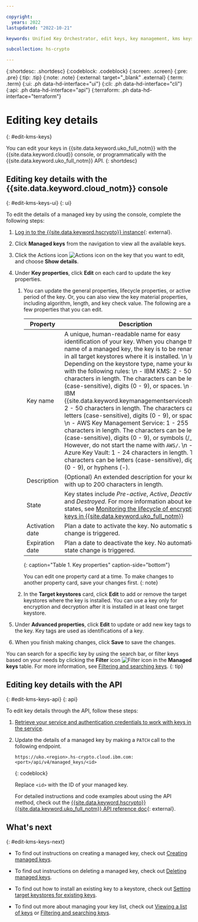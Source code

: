 ```yaml
---

copyright:
  years: 2022
lastupdated: "2022-10-21"

keywords: Unified Key Orchestrator, edit keys, key management, kms keys, UKO

subcollection: hs-crypto

---
```


{:shortdesc: .shortdesc}
{:codeblock: .codeblock}
{:screen: .screen}
{:pre: .pre}
{:tip: .tip}
{:note: .note}
{:external: target="_blank" .external}
{:term: .term}
{:ui: .ph data-hd-interface="ui"}
{:cli: .ph data-hd-interface="cli"}
{:api: .ph data-hd-interface="api"}
{:terraform: .ph data-hd-interface="terraform"}


# Editing key details
{: #edit-kms-keys}

You can edit your keys in {{site.data.keyword.uko_full_notm}} with the {{site.data.keyword.cloud}} console, or programmatically with the {{site.data.keyword.uko_full_notm}} API.
{: shortdesc}


## Editing key details with the {{site.data.keyword.cloud_notm}} console
{: #edit-kms-keys-ui}
{: ui}

To edit the details of a managed key by using the console, complete the following steps:

1. [Log in to the {{site.data.keyword.hscrypto}} instance](https://cloud.ibm.com/login){: external}.
2. Click **Managed keys** from the navigation to view all the available keys.
3. Click the Actions icon  ![Actions icon](../icons/action-menu-icon.svg "Actions")  on the key that you want to edit, and choose **Show details**.
4. Under **Key properties**, click **Edit** on each card to update the key properties. 

    1. You can update the general properties, lifecycle properties, or active period of the key. Or, you can also view the key material properties, including algorithm, length, and key check value. The following are a few properties that you can edit.
    
        |       Property	     |                         Description                       |
        |----------------------|-----------------------------------------------------------|
        | Key name             | A unique, human-readable name for easy identification of your key. When you change the name of a managed key, the key is to be renamed in all target keystores where it is installed.  \n \n Depending on the keystore type, name your key with the following rules:  \n - IBM KMS: 2 - 50 characters in length. The characters can be letters (case-sensitive), digits (0 - 9), or spaces. \n - IBM {{site.data.keyword.keymanagementserviceshort}}: 2 - 50 characters in length. The characters can be letters (case-sensitive), digits (0 - 9), or spaces. \n - AWS Key Management Service: 1 - 255 characters in length. The characters can be letters (case-sensitive), digits (0 - 9), or symbols (/\_-). However, do not start the name with `AWS/`. \n - Azure Key Vault: 1 - 24 characters in length. The characters can be letters (case-sensitive), digits (0 - 9), or hyphens (-). |
        | Description          | (Optional) An extended description for your key, with up to 200 characters in length. |
        | State                | Key states include _Pre-active_, _Active_, _Deactivated_, and _Destroyed_. For more information about key states, see [Monitoring the lifecycle of encryption keys in {{site.data.keyword.uko_full_notm}}](/docs/hs-crypto?topic=hs-crypto-uko-key-states) |
        | Activation date      | Plan a date to activate the key. No automatic state change is triggered. |
        | Expiration date      | Plan a date to deactivate the key. No automatic state change is triggered. |
        {: caption="Table 1. Key properties" caption-side="bottom"}

        You can edit one property card at a time. To make changes to another property card, save your changes first.
       {: note}

    2. In the **Target keystores** card, click **Edit** to add or remove the target keystores where the key is installed. You can use a key only for encryption and decryption after it is installed in at least one target keystore.
        
5. Under **Advanced properties**, click **Edit** to update or add new key tags to the key. Key tags are used as identifications of a key.
6. When you finish making changes, click **Save** to save the changes.

You can search for a specific key by using the search bar, or filter keys based on your needs by clicking the **Filter** icon ![Filter icon](../icons/filter.svg "Filter") in the **Managed keys** table. For more information, see [Filtering and searching keys](/docs/hs-crypto?topic=hs-crypto-search-key-list).
{: tip}


## Editing key details with the API
{: #edit-kms-keys-api}
{: api}

To edit key details through the API, follow these steps:

1. [Retrieve your service and authentication credentials to work with keys in the service](/docs/hs-crypto?topic=hs-crypto-set-up-uko-api).
   
2. Update the details of a managed key by making a `PATCH` call to the following endpoint.

    ```
    https://uko.<region>.hs-crypto.cloud.ibm.com:<port>/api/v4/managed_keys/<id>
    ```
    {: codeblock}

    Replace `<id>` with the ID of your managed key.

    For detailed instructions and code examples about using the API method, check out the [{{site.data.keyword.hscrypto}} {{site.data.keyword.uko_full_notm}} API reference doc](/apidocs/uko#update-managed-key){: external}.



## What's next
{: #edit-kms-keys-next}

- To find out instructions on creating a managed key, check out [Creating managed keys](/docs/hs-crypto?topic=hs-crypto-create-managed-keys).
  
- To find out instructions on deleting a managed key, check out [Deleting managed keys](/docs/hs-crypto?topic=hs-crypto-delete-managed-keys).
  
- To find out how to install an existing key to a keystore, check out [Setting target keystores for existing keys](/docs/hs-crypto?topic=hs-crypto-install-key-keystores).

- To find out more about managing your key list, check out [Viewing a list of keys](/docs/hs-crypto?topic=hs-crypto-view-key-list) or [Filtering and searching keys](/docs/hs-crypto?topic=hs-crypto-search-key-list).

